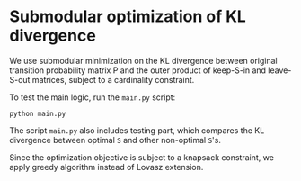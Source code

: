 # Submodular optimization of KL divergence

We use submodular minimization on the KL divergence between original transition probability matrix P and the outer product of keep-S-in and leave-S-out matrices, subject to a cardinality constraint.

To test the main logic, run the `main.py` script:
```
python main.py
``` 

The script `main.py` also includes testing part, which compares the KL divergence between optimal `S` and other non-optimal `S`'s.

Since the optimization objective is subject to a knapsack constraint, we apply greedy algorithm instead of Lovasz extension.